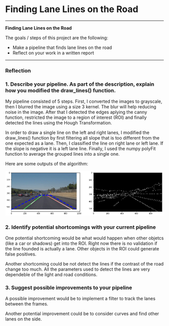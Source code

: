 # **Finding Lane Lines on the Road** 

---

**Finding Lane Lines on the Road**

The goals / steps of this project are the following:
* Make a pipeline that finds lane lines on the road
* Reflect on your work in a written report


[//]: # (Image References)

[image1]: ./examples/output_image.png "Algorithm output"

---

### Reflection

### 1. Describe your pipeline. As part of the description, explain how you modified the draw_lines() function.

My pipeline consisted of 5 steps. First, I converted the images to grayscale, then I blurred the image using a size 3 kernel. The blur will help reducing noise in the image.
After that I detected the edges aplying the canny function, restricted the image to a region of interest (ROI) and finally detected the lines using the Hough Transformation.

In order to draw a single line on the left and right lanes, I modified the draw_lines() function by first filtering all slope that is too different from the one expected as a lane. Then, I classified the line on right lane or left lane. If the slope is negative it is a left lane line. Finally, I used the numpy polyFit function to average the grouped lines into a single one.

Here are some outputs of the algorithm: 

![alt text][image1]


### 2. Identify potential shortcomings with your current pipeline


One potential shortcoming would be what would happen when other objetcs (like a car or shadows) get into the ROI. Right now there is no validation if the line founded is actually a lane. Other objects in the ROI could generate false positives.

Another shortcoming could be not detect the lines if the contrast of the road change too much. All the parameters used to detect the lines are very dependeble of the light and road conditions.


### 3. Suggest possible improvements to your pipeline

A possible improvement would be to implement a filter to track the lanes between the frames.

Another potential improvement could be to consider curves and find other lanes on the side.
